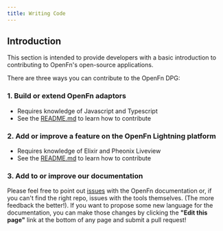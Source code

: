 ```yaml
---
title: Writing Code
---
```


## Introduction

This section is intended to provide developers with a basic introduction to
contributing to OpenFn's open-source applications.

There are three ways you can contribute to the OpenFn DPG: 

### 1. Build or extend OpenFn adaptors

- Requires knowledge of Javascript and Typescript
- See the [README.md](https://github.com/OpenFn/adaptors#contributing)  to learn how to contribute 

### 2. Add or improve a feature on the OpenFn Lightning platform
- Requires knowledge of Elixir and Pheonix Liveview
- See the [README.md](https://github.com/OpenFn/lightning#contribute-to-this-project) to learn how to contribute

### 3. Add to or improve our documentation

Please feel free to point out [issues](https://github.com/openfn/docs/issues)
with the OpenFn documentation or, if you can't find the right repo, issues with the
tools themselves. (The more feedback the better!). If you want to propose some
new language for the documentation, you can make those changes by clicking the
**"Edit this page"** link at the bottom of any page and submit a pull request!

